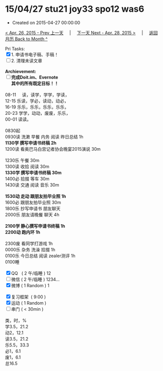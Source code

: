 # 15/04/27 stu21 joy33 spo12 was6

- Created on 2015-04-27 00:00:00

[< Apr. 26, 2015 - Prev 上一天](/_archived/lifelogs/2015/04/d26.md) &nbsp; &nbsp; | &nbsp; &nbsp; [下一天 Next - Apr. 28, 2015 >](/_archived/lifelogs/2015/04/d28.md) &nbsp; &nbsp; |  &nbsp; &nbsp; [返回月历 Back to Month ^](/_archived/lifelogs/2015/04/index.md)
<br/><div>Pri Tasks:<br/><input type="checkbox" checked="true" />1. 申请书电子稿、手稿！</div>    <div><input type="checkbox" />2. 清理未读文章<br/></div>    <div><br/></div>    <div><b>Archievement:</b></div>    <div><b><input type="checkbox" />完成Doit.im、</b><b>Evernote</b></div>    <div><b>      其中的</b><b>所有</b><b>既定目标！！</b></div>    <div>        <div><br/></div>08-11     读，读学，学学，学读，<br/>12-15 乐读，学必，读动，动必，<br/>16-19 乐乐，乐乐，乐乐，乐乐，<br/>20-23 学学，动动，废废，乐乐，    </div>    <div>00-01 读读。<br/>        <div><br/></div>0830起<br/>0930读 洗漱 早餐 内务 阅读 昨日总结 1h    </div>    <div><b>1130学 撰写</b><b>申请书</b><b>终稿 2h</b></div>    <div>1200读 看奥巴马白宫记者协会晚宴2015演说 30m </div>    <div><br/></div>    <div>1230乐 午餐 30m</div>    <div>1300读 收拾 阅读 30m</div>    <div><b>1330学 撰写申请书终稿 30m</b></div>    <div>1400必 拾掇 等车 30m</div>    <div>1430读 交通 阅读 音乐 30m</div>    <div><br/></div>    <div><b>1530动 走动 跟朋友拍毕业照 1h</b></div>    <div>1600必 跟朋友拍毕业照 30m</div>    <div>1800乐 抄写申请书 朋友聊天</div>    <div>2000乐 朋友请晚餐 聊天 4h</div>    <div><br/></div>    <div><b>2100学 静心</b><b>撰写申请书终稿</b><b> 1h</b></div>    <div><b>2200动 跑内环 1h</b></div>    <div>        <div><br/></div>2300废 看同学打游戏 1h    </div>    <div>0000乐 杂务 洗澡 拾掇 1h<br/>0100乐 今日总结 阅读 zealer测评 1h</div>    <div>0100睡</div>    <div><br/></div>    <div><input type="checkbox" checked="true" />QQ   ( 2 午/临睡 ) 12<br/><input type="checkbox" />微信 ( 2 午/临睡 ) 1234…</div>    <div><input type="checkbox" checked="true" />微博 ( 1 Random ) 1</div>    <div><br/></div>    <div><input type="checkbox" checked="true" />复习框架  ( 9:00 ) <br/></div>    <div><input type="checkbox" checked="true" />运动 ( 1 Random ) </div>    <div><input type="checkbox" />串门 ( < 30min ) </div>    <div>        <div><br/></div>类，时，%<br/>学3.5，21.2<br/>动2，12.1<br/>读3.5，21.2<br/>乐5.5，33.3<br/>必1，6.1<br/>废1，6.1<br/>总16.5    </div>
